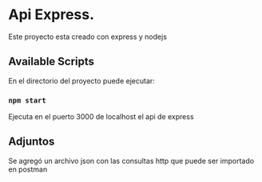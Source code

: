 # Api Express.

Este proyecto esta creado con express y nodejs

## Available Scripts

En el directorio del proyecto puede ejecutar:

### `npm start`

Ejecuta en el puerto 3000 de localhost el api de express

## Adjuntos

Se agregó un archivo json con las consultas http que puede ser importado en postman

